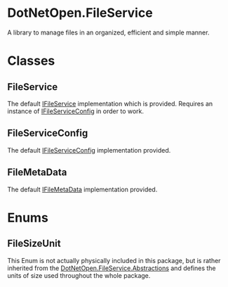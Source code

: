 # DotNetOpen.FileService
A library to manage files in an organized, efficient and simple manner.

# Classes
  ## FileService
<p>The default <a href="https://github.com/DaniAsh551/DotNetOpen/blob/master/FileService/DotNetOpen.FileService.Abstractions/Interfaces/IFileService.cs">IFileService</a> implementation which is provided. Requires an instance of <a href="https://github.com/DaniAsh551/DotNetOpen/blob/master/FileService/DotNetOpen.FileService.Abstractions/Interfaces/IFileServiceConfig.cs">IFileServiceConfig</a> in order to work.</p>

  ## FileServiceConfig
<p>The default <a href="https://github.com/DaniAsh551/DotNetOpen/blob/master/FileService/DotNetOpen.FileService.Abstractions/Interfaces/IFileServiceConfig.cs">IFileServiceConfig</a> implementation provided.

  ## FileMetaData
  <p>The default <a href="https://github.com/DaniAsh551/DotNetOpen/blob/master/FileService/DotNetOpen.FileService.Abstractions/Interfaces/IFileMetaData.cs">IFileMetaData</a> implementation provided.

# Enums
  ## FileSizeUnit
  <p>This Enum is not actually physically included in this package, but is rather inherited from the <a href="https://github.com/DaniAsh551/DotNetOpen/tree/master/FileService/DotNetOpen.FileService.Abstractions">DotNetOpen.FileService.Abstractions</a> and defines the units of size used throughout the whole package.
